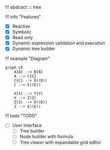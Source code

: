 !!! abstract
::: tree

!!! info "Features"
* [x] Reactive 
* [x] Symbolic
* [x] Read only
* [x] Dynamic expression validation and execution
* [x] Dynamic tree builder

!!! example "Diagram"
```mermaid
graph LR
    A[A] --> B[B]
    A --> C{C}
    C{C} --> D((D))
    C --> E((E))
    
    X[X] --> Y[Y]
    X --> Z(Z)
    Z(Z) --> D((D))
    Z --> E((E))
```

!!! todo "TODO"
- [ ] User interface
    * [ ] Tree builder 
    * [ ] Node builder with formula 
    * [ ] Tree viewer with expandable grid editor
